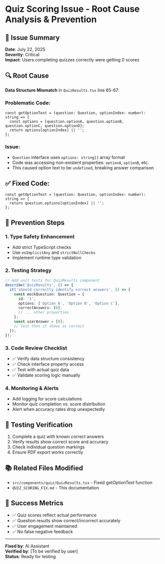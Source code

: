 # Quiz Scoring Issue - Root Cause Analysis & Prevention

## 🚨 Issue Summary
**Date**: July 22, 2025  
**Severity**: Critical  
**Impact**: Users completing quizzes correctly were getting 0 scores

## 🔍 Root Cause
**Data Structure Mismatch** in `QuizResults.tsx` line 65-67:

### Problematic Code:
```tsx
const getOptionText = (question: Question, optionIndex: number): string => {
  const options = [question.optionA, question.optionB, question.optionC, question.optionD];
  return options[optionIndex] || '';
};
```

### Issue:
- `Question` interface uses `options: string[]` array format
- Code was accessing non-existent properties: `optionA`, `optionB`, etc.
- This caused option text to be `undefined`, breaking answer comparison

## ✅ Fixed Code:
```tsx
const getOptionText = (question: Question, optionIndex: number): string => {
  return question.options[optionIndex] || '';
};
```

## 🔧 Prevention Steps

### 1. **Type Safety Enhancement**
- Add strict TypeScript checks
- Use `noImplicitAny` and `strictNullChecks`
- Implement runtime type validation

### 2. **Testing Strategy**
```typescript
// Add unit tests for QuizResults component
describe('QuizResults', () => {
  it('should correctly identify correct answers', () => {
    const mockQuestion: Question = {
      id: '1',
      options: ['Option A', 'Option B', 'Option C'],
      correctAnswers: [0],
      // ... other properties
    };
    const userAnswer = [0];
    // Test that it shows as correct
  });
});
```

### 3. **Code Review Checklist**
- ✅ Verify data structure consistency
- ✅ Check interface property access
- ✅ Test with actual quiz data
- ✅ Validate scoring logic manually

### 4. **Monitoring & Alerts**
- Add logging for score calculations
- Monitor quiz completion vs. score distribution
- Alert when accuracy rates drop unexpectedly

## 🧪 Testing Verification
1. Complete a quiz with known correct answers
2. Verify results show correct score and accuracy
3. Check individual question markings
4. Ensure PDF export works correctly

## 📚 Related Files Modified
- `src/components/quiz/QuizResults.tsx` - Fixed getOptionText function
- `QUIZ_SCORING_FIX.md` - This documentation

## 🎯 Success Metrics
- ✅ Quiz scores reflect actual performance
- ✅ Question results show correct/incorrect accurately  
- ✅ User engagement maintained
- ✅ No false negative feedback

---
**Fixed by**: AI Assistant  
**Verified by**: [To be verified by user]  
**Status**: Ready for testing
